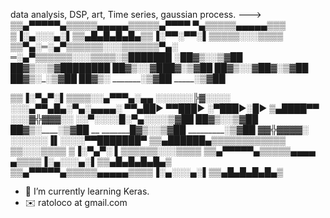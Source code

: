 data analysis, DSP, art, 
Time series, gaussian process.
--->
▒▒▄▀▀▀▀▀▄▒▒▒▒▒▄▄▄▄▄▒▒▒▒▒▄▀▀▀▀
▀▄▒▒▒▒▒▄▄▄▄▄▒▒▒
▒▐░▄░░░▄░▌▒▒▄█▄█▄█▄█▄▒▒▐░▀▀░▀▀░▌▒▒▒▒▒░░░▒▒▒▒
▒▒▀▄░═░▄▀▒▒▒▒▒▒░░░▒▒▒▒▒▒▀▄░
═░▄▀▒▒▒▒▒▒░░░▒▒▒▒_░▒███████
░██▓▒░░▒▓██
██▓▒░__░▒▓██___██████
██▓▒░____░▓███▓__░▒▓██
██▓▒░___░▓██▓_____░▒▓██
██▓▒░_______________░▒▓██
_██▓▒░_______
_______░▒▓██
_____░▒▓██

▒▒▐░▀▄▀░▌▒▒▒▒░░▄▀▀▀▄░▄▄
░░░░░░╠▓░░░░
░░░▄▀▀▄█▄░▀▄░▄▄▄▄░
▀▀▄██►
▀▀███►
░▀███►░█►
▒▄████▀▀
░░░▓╬▓▓▓░░
░░▀░░░░█░▀▄░░░_______░▒▓██
__██▓▒░____________░▒▓██
___██▓▒░__________░▒▓██
__
_______█▓▒░░▒▓██
_________░▒▓██
▓▓╬▓▓▓▓░
░░░░░░▐▌░░░░▀▀███████▀
▒▒▄██████▄▒▒▒▒▒▒▒▒▒▒▒▒
▒▒░░░▒▒▒▒ ▒▐░▀▄▀░
▌▒▒▒▒▒▒░░░▒▒▒▒
▒▒▄▀▀▀▀▀▄▒▒▒▒▒▄▄▄▄
▄▒▒▒▒▐░▄░░░▄░▌▒▒▄█▄█▄█▄█▄▒
▒▒▄▀▀▀▀▀▄▒▒▒▒▒▄▄▄▄▄▒▒▒▒▐░▄░░░▄░▌▒▒▄█▄█▄█▄█▄▒


- 🌱 I’m currently learning Keras.
- ✉️ ratoloco at gmail.com
<!---
R4t0LoCo/R4t0LoCo is a ✨ special ✨ repository because its `README.md` (this file) appears on your GitHub profile.
You can click the Preview link to take a look at your changes.

▒▐░▀▀░▀▀░▌▒▒▒▒▒░░░
▒▒▒▒▒▐░▀▀░▀▀░▌▒▒▒▒▒░░░▒▒▒▒
▒▒▀▄░═░▄▀__██▓▒░________░▒▓██
_____██▓▒░_____░▒▓██
______██▓▒░__░▒▓██▒▒▒▒▒▒░░░▒▒▒▒
▒▐░▄░░░▄░▌▒▒▄█▄█▄█▄█▄▒
▒▐░▀▀░▀▀░▌░▄▄▄▄░
▀▀▄██►
▀▀███►
░▀███►░█►
▒▄████▀▀
▒▒▒▒▒░░░▒▒░░▄▀▀▀▄░▄▄░░░░░░╠▓░░░░
░░░▄▀▀▄█▄░▀▄░░░▓╬▓▓▓░░
░░▀░░░░█░▀▄░░░▓▓
╬▓▓▓▓░
░░░░░░▐▌░░░░▀▀███████▀
▒▒▄██████▄▒▒▒▒▒▒

▒▒▒▒▒▒
▒▒▒▒▀▄░═░▄▀▒▒▒▒▒▒░░░▒▒▒▒
▒▒▀▄░═░▄▀▒▒▒▒▒▒░░░▒▒▒▒▒▒▐░▀▄▀░▌▒▒▒▒▒▒░░░▒▒▒▒
▒▒▐░▀▄▀░▄▄▄▄░
▀▀▄██►
▀▀███►
░▀███►░█►
▒▄████▀▀
░▌▒▒▒▒▒▒░░░▒▒▒▒▒▒▄▀▀▀▀▀▄▒▒▒▒▒▄▄▄▄▄▒▒▒
▒▐░▄░░░▄░▌▒▒▄█▄█▄█▄█▄▒▒▒▄▀▀▀▀▀▄▒▒▒▒▒▄▄▄▄▄▒▒▒
▒▐░▄░░░▄░▌▒▒▄█▄█▄█▄█▄▒
▒▐░▀▀░▀▀░▌▒▒▒▒▒░░░▒▒▒▒▒▐░▀▀░▀▀░▌▒▒▒▒▒░░░▒▒▒▒
▒▒▀▄░═░▄▀▒▒▒▒▒▒░░░▒▒▒▒░░▄▀▀▀▄░▄▄░░░░░░╠▓░░░░
░░░▄▀▀▄█▄░▀▄░░░▓╬▓▓▓░░
░░▀░░░░█░▀▄░░░▓▓╬▓▓▓▓░
░░░░░░▐▌░░░░▀▀███████▀
▒▒▄██████▄▒▒▒▒▒▒▒▒▒▒▒▒

